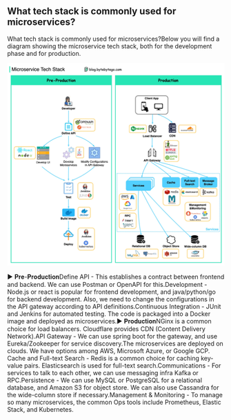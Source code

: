 ## What tech stack is commonly used for microservices?
What tech stack is commonly used for microservices?Below you will find a diagram showing the microservice tech stack, both for the development phase and for production.<p>
  <img src="../images/microservice-tech.jpeg" />
</p>
▶️ 𝐏𝐫𝐞-𝐏𝐫𝐨𝐝𝐮𝐜𝐭𝐢𝐨𝐧Define API - This establishes a contract between frontend and backend. We can use Postman or OpenAPI for this.Development - Node.js or react is popular for frontend development, and java/python/go for backend development. Also, we need to change the configurations in the API gateway according to API definitions.Continuous Integration - JUnit and Jenkins for automated testing. The code is packaged into a Docker image and deployed as microservices.▶️ 𝐏𝐫𝐨𝐝𝐮𝐜𝐭𝐢𝐨𝐧NGinx is a common choice for load balancers. Cloudflare provides CDN (Content Delivery Network).API Gateway - We can use spring boot for the gateway, and use Eureka/Zookeeper for service discovery.The microservices are deployed on clouds. We have options among AWS, Microsoft Azure, or Google GCP.
Cache and Full-text Search - Redis is a common choice for caching key-value pairs. Elasticsearch is used for full-text search.Communications - For services to talk to each other, we can use messaging infra Kafka or RPC.Persistence - We can use MySQL or PostgreSQL for a relational database, and Amazon S3 for object store. We can also use Cassandra for the wide-column store if necessary.Management & Monitoring - To manage so many microservices, the common Ops tools include Prometheus, Elastic Stack, and Kubernetes.